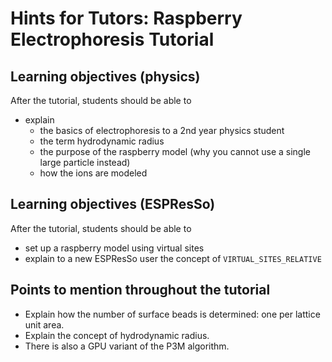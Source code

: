 # Hints for Tutors: Raspberry Electrophoresis Tutorial

## Learning objectives (physics)

After the tutorial, students should be able to

* explain
  * the basics of electrophoresis to a 2nd year physics student
  * the term hydrodynamic radius
  * the purpose of the raspberry model (why you cannot use a single large particle instead)
  * how the ions are modeled


## Learning objectives (ESPResSo)

After the tutorial, students should be able to

* set up a raspberry model using virtual sites
* explain to a new ESPResSo user the concept of `VIRTUAL_SITES_RELATIVE`


## Points to mention throughout the tutorial

* Explain how the number of surface beads is determined: one per lattice unit area.
* Explain the concept of hydrodynamic radius.
* There is also a GPU variant of the P3M algorithm.

